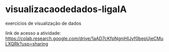 # visualizacaodedados-ligaIA
exercícios de visualização de dados 


link de acesso a atividade: https://colab.research.google.com/drive/1aAD7cKfpNgnjHIJyf0bepUjeCMuLXQRk?usp=sharing
